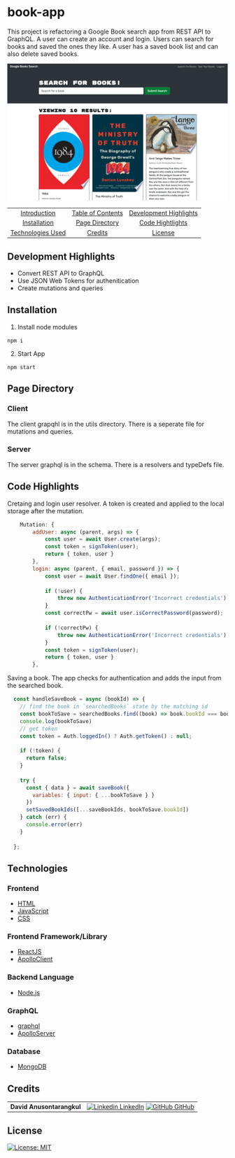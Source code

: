 # book-app

This project is refactoring a Google Book search app from REST API to GraphQL. A user can create an account and login. Users can search for books and saved the ones they like. A user has a saved book list and can also delete saved books.

![screenshot](screenshot.png)

|                                         |                                         |                                                   |
| :-------------------------------------: | :-------------------------------------: | :-----------------------------------------------: |
|        [Introduction](#book-app)        | [Table of Contents](#table-of-contents) | [Development Highlights](#development-highlights) |
|      [Installation](#installation)      |    [Page Directory](#page-directory)    |       [Code Hightlights](#code-highlights)        |
| [Technologies Used](#Technologies-Used) |           [Credits](#Credits)           |                [License](#License)                |

## Development Highlights

- Convert REST API to GraphQL
- Use JSON Web Tokens for authenitication
- Create mutations and queries

## Installation

1. Install node modules

```
npm i
```

2. Start App

```
npm start
```

## Page Directory

### Client

The client grapqhl is in the utils directory. There is a seperate file for mutations and queries.

### Server

The server graphql is in the schema. There is a resolvers and typeDefs file.

## Code Highlights

Cretaing and login user resolver. A token is created and applied to the local storage after the mutation.

```JavaScript
    Mutation: {
        addUser: async (parent, args) => {
            const user = await User.create(args);
            const token = signToken(user);
            return { token, user }
        },
        login: async (parent, { email, password }) => {
            const user = await User.findOne({ email });

            if (!user) {
                throw new AuthenticationError('Incorrect credentials')
            }
            const correctPw = await user.isCorrectPassword(password);

            if (!correctPw) {
                throw new AuthenticationError('Incorrect credentials')
            }
            const token = signToken(user);
            return { token, user }
        },
```

Saving a book. The app checks for authentication and adds the input from the searched book.

```JavaScript
  const handleSaveBook = async (bookId) => {
    // find the book in `searchedBooks` state by the matching id
    const bookToSave = searchedBooks.find((book) => book.bookId === bookId);
    console.log(bookToSave)
    // get token
    const token = Auth.loggedIn() ? Auth.getToken() : null;

    if (!token) {
      return false;
    }

    try {
      const { data } = await saveBook({
        variables: { input: { ...bookToSave } }
      })
      setSavedBookIds([...saveBookIds, bookToSave.bookId])
    } catch (err) {
      console.error(err)
    }

  };
```

## Technologies

### Frontend

- [HTML](https://www.w3schools.com/html/)
- [JavaScript](https://www.javascript.com/)
- [CSS](https://www.w3schools.com/css/)

### Frontend Framework/Library

- [ReactJS](https://reactjs.org/)
- [ApolloClient](https://www.apollographql.com/docs/react/)

### Backend Language

- [Node.js](https://nodejs.org/en/)

### GraphQL

- [graphql](https://graphql.org/)
- [ApolloServer](https://www.apollographql.com/docs/apollo-server/)

### Database

- [MongoDB](https://www.mongodb.com/)

## Credits

|                           |                                                                                                                                                                                                       |
| ------------------------- | ----------------------------------------------------------------------------------------------------------------------------------------------------------------------------------------------------- |
| **David Anusontarangkul** | [![Linkedin](https://i.stack.imgur.com/gVE0j.png) LinkedIn](https://www.linkedin.com/in/anusontarangkul/) [![GitHub](https://i.stack.imgur.com/tskMh.png) GitHub](https://github.com/anusontarangkul) |

## License

[![License: MIT](https://img.shields.io/badge/License-MIT-yellow.svg)](https://opensource.org/licenses/MIT)
